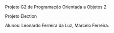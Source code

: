 Projeto G2 de Programação Orientada a Objetos 2

Projeto Election

Alunos: Leonardo Ferreira da Luz, Marcelo Ferreira.
